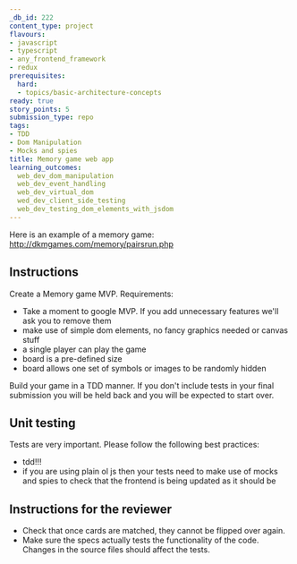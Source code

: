 ```yaml
---
_db_id: 222
content_type: project
flavours:
- javascript
- typescript
- any_frontend_framework
- redux
prerequisites:
  hard:
  - topics/basic-architecture-concepts
ready: true
story_points: 5
submission_type: repo
tags:
- TDD
- Dom Manipulation
- Mocks and spies
title: Memory game web app
learning_outcomes:
  web_dev_dom_manipulation
  web_dev_event_handling
  web_dev_virtual_dom
  wed_dev_client_side_testing
  web_dev_testing_dom_elements_with_jsdom
---
```


Here is an example of a memory game: http://dkmgames.com/memory/pairsrun.php

## Instructions

Create a Memory game MVP. Requirements:

- Take a moment to google MVP. If you add unnecessary features we'll ask you to remove them
- make use of simple dom elements, no fancy graphics needed or canvas stuff
- a single player can play the game
- board is a pre-defined size
- board allows one set of symbols or images to be randomly hidden

Build your game in a TDD manner. If you don't include tests in your final submission you will be held back and you will be expected to start over.

## Unit testing

Tests are very important. Please follow the following best practices:

- tdd!!!
- if you are using plain ol js then your tests need to make use of mocks and spies to check that the frontend is being updated as it should be

## Instructions for the reviewer

- Check that once cards are matched, they cannot be flipped over again.
- Make sure the specs actually tests the functionality of the code. Changes in the source files should affect the tests.